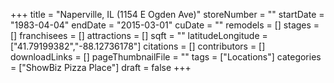 +++
title = "Naperville, IL (1154 E Ogden Ave)"
storeNumber = ""
startDate = "1983-04-04"
endDate = "2015-03-01"
cuDate = ""
remodels = []
stages = []
franchisees = []
attractions = []
sqft = ""
latitudeLongitude = ["41.79199382","-88.12736178"]
citations = []
contributors = []
downloadLinks = []
pageThumbnailFile = ""
tags = ["Locations"]
categories = ["ShowBiz Pizza Place"]
draft = false
+++
